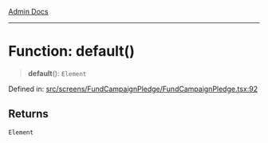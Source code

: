 [Admin Docs](/)

***

# Function: default()

> **default**(): `Element`

Defined in: [src/screens/FundCampaignPledge/FundCampaignPledge.tsx:92](https://github.com/PalisadoesFoundation/talawa-admin/blob/main/src/screens/FundCampaignPledge/FundCampaignPledge.tsx#L92)

## Returns

`Element`
